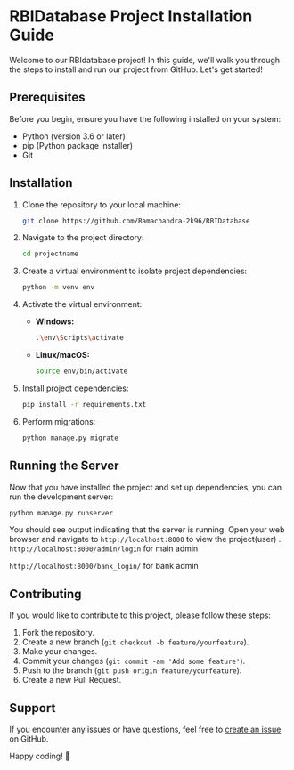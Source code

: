 # RBIDatabase Project Installation Guide

Welcome to our RBIdatabase project! In this guide, we'll walk you through the steps to install and run our project from GitHub. Let's get started!

## Prerequisites

Before you begin, ensure you have the following installed on your system:

- Python (version 3.6 or later)
- pip (Python package installer)
- Git

## Installation

1. Clone the repository to your local machine:

   ```bash
   git clone https://github.com/Ramachandra-2k96/RBIDatabase
   ```

2. Navigate to the project directory:

   ```bash
   cd projectname
   ```

3. Create a virtual environment to isolate project dependencies:

   ```bash
   python -m venv env
   ```

4. Activate the virtual environment:

   - **Windows:**

     ```bash
     .\env\Scripts\activate
     ```

   - **Linux/macOS:**

     ```bash
     source env/bin/activate
     ```

5. Install project dependencies:

   ```bash
   pip install -r requirements.txt
   ```

6. Perform migrations:

   ```bash
   python manage.py migrate
   ```

## Running the Server

Now that you have installed the project and set up dependencies, you can run the development server:

```bash
python manage.py runserver
```

You should see output indicating that the server is running. Open your web browser and navigate to `http://localhost:8000` to view the project(user) .
`http://localhost:8000/admin/login` for main admin

`http://localhost:8000/bank_login/` for bank admin 
## Contributing

If you would like to contribute to this project, please follow these steps:

1. Fork the repository.
2. Create a new branch (`git checkout -b feature/yourfeature`).
3. Make your changes.
4. Commit your changes (`git commit -am 'Add some feature'`).
5. Push to the branch (`git push origin feature/yourfeature`).
6. Create a new Pull Request.

## Support

If you encounter any issues or have questions, feel free to [create an issue](https://github.com/Ramachandra-2k96/RBIDatabase/issues) on GitHub.

Happy coding! 🚀